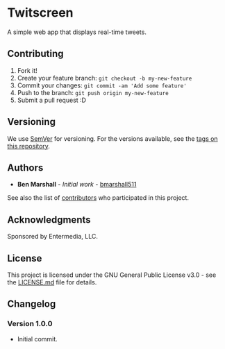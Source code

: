 # Twitscreen

A simple web app that displays real-time tweets.

## Contributing

1. Fork it!
2. Create your feature branch: `git checkout -b my-new-feature`
3. Commit your changes: `git commit -am 'Add some feature'`
4. Push to the branch: `git push origin my-new-feature`
5. Submit a pull request :D

## Versioning

We use [SemVer](http://semver.org/) for versioning. For the versions available, see the [tags on this repository](https://github.com/your/project/tags).

## Authors

* **Ben Marshall** - *Initial work* - [bmarshall511](https://github.com/bmarshall511)

See also the list of [contributors](https://github.com/bmarshall511/twitscreen/contributors) who participated in this project.

## Acknowledgments

Sponsored by Entermedia, LLC.

## License

This project is licensed under the GNU General Public License v3.0 - see the [LICENSE.md](LICENSE.md) file for details.

## Changelog

### Version 1.0.0

* Initial commit.